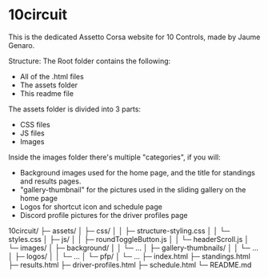 # 10circuit
This is the dedicated Assetto Corsa website for 10 Controls, made by Jaume Genaro.

Structure:
The Root folder contains the following:
- All of the .html files
- The assets folder
- This readme file

The assets folder is divided into 3 parts:
- CSS files
- JS files
- Images

Inside the images folder there's multiple "categories", if you will:
- Background images used for the home page, and the title for standings and results pages.
- "gallery-thumbnail" for the pictures used in the sliding gallery on the home page
- Logos for shortcut icon and schedule page
- Discord profile pictures for the driver profiles page

10circuit/
├─ assets/
│  ├─ css/
│  │  ├─ structure-styling.css
│  │  └─ styles.css
│  ├─ js/
│  │  ├─ roundToggleButton.js
│  │  └─ headerScroll.js
│  └─ images/
│     ├─ background/
│     │  └─ ...
│     ├─ gallery-thumbnails/
│     │  └─ ...
│     ├─ logos/
│     │  └─ ...
│     └─ pfp/
│        └─ ...
├─ index.html
├─ standings.html
├─ results.html
├─ driver-profiles.html
├─ schedule.html
└─ README.md

